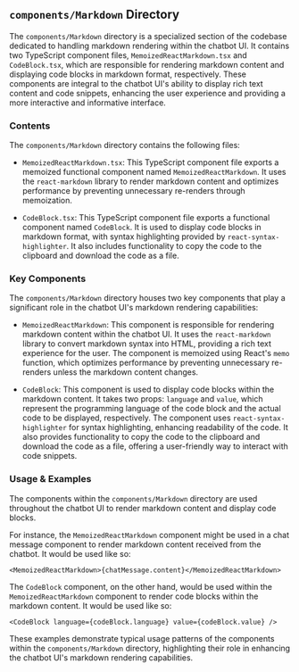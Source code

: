 
## `components/Markdown` Directory

The `components/Markdown` directory is a specialized section of the codebase dedicated to handling markdown rendering within the chatbot UI. It contains two TypeScript component files, `MemoizedReactMarkdown.tsx` and `CodeBlock.tsx`, which are responsible for rendering markdown content and displaying code blocks in markdown format, respectively. These components are integral to the chatbot UI's ability to display rich text content and code snippets, enhancing the user experience and providing a more interactive and informative interface.

### Contents

The `components/Markdown` directory contains the following files:

- `MemoizedReactMarkdown.tsx`: This TypeScript component file exports a memoized functional component named `MemoizedReactMarkdown`. It uses the `react-markdown` library to render markdown content and optimizes performance by preventing unnecessary re-renders through memoization.

- `CodeBlock.tsx`: This TypeScript component file exports a functional component named `CodeBlock`. It is used to display code blocks in markdown format, with syntax highlighting provided by `react-syntax-highlighter`. It also includes functionality to copy the code to the clipboard and download the code as a file.

### Key Components

The `components/Markdown` directory houses two key components that play a significant role in the chatbot UI's markdown rendering capabilities:

- `MemoizedReactMarkdown`: This component is responsible for rendering markdown content within the chatbot UI. It uses the `react-markdown` library to convert markdown syntax into HTML, providing a rich text experience for the user. The component is memoized using React's `memo` function, which optimizes performance by preventing unnecessary re-renders unless the markdown content changes.

- `CodeBlock`: This component is used to display code blocks within the markdown content. It takes two props: `language` and `value`, which represent the programming language of the code block and the actual code to be displayed, respectively. The component uses `react-syntax-highlighter` for syntax highlighting, enhancing readability of the code. It also provides functionality to copy the code to the clipboard and download the code as a file, offering a user-friendly way to interact with code snippets.

### Usage & Examples

The components within the `components/Markdown` directory are used throughout the chatbot UI to render markdown content and display code blocks.

For instance, the `MemoizedReactMarkdown` component might be used in a chat message component to render markdown content received from the chatbot. It would be used like so:

```tsx
<MemoizedReactMarkdown>{chatMessage.content}</MemoizedReactMarkdown>
```

The `CodeBlock` component, on the other hand, would be used within the `MemoizedReactMarkdown` component to render code blocks within the markdown content. It would be used like so:

```tsx
<CodeBlock language={codeBlock.language} value={codeBlock.value} />
```

These examples demonstrate typical usage patterns of the components within the `components/Markdown` directory, highlighting their role in enhancing the chatbot UI's markdown rendering capabilities.

